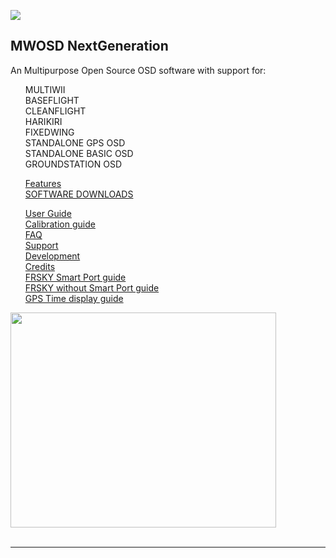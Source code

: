 
[![](https://www.paypalobjects.com/en_GB/i/btn/btn_donate_SM.gif)](https://www.paypal.com/cgi-bin/webscr?cmd=_donations&business=EBS76N8F426G2&lc=GB&item_name=MW%2dOSD&item_number=R1%2e3&currency_code=GBP&bn=PP%2dDonationsBF%3abtn_donate_SM%2egif%3aNonHosted)
## MWOSD NextGeneration ##

An Multipurpose Open Source OSD software with support for:
<ul class="task-list">
<li>MULTIWII</li>
<li>BASEFLIGHT</li>
<li>CLEANFLIGHT</li>
<li>HARIKIRI</li>
<li>FIXEDWING</li>
<li>STANDALONE GPS OSD</li>
<li>STANDALONE BASIC OSD</li>
<li>GROUNDSTATION OSD</li>
</ul>
<ul class="task-list">
<li><a href='DOCUMENTATION/Features.md'>Features</a></li>
<li><a href='DOCUMENTATION/Downloads.md'>SOFTWARE DOWNLOADS</a></li>
</ul>
<ul class="task-list">
<li><a href='DOCUMENTATION/User_Guide.md'>User Guide</a></li>
<li><a href='DOCUMENTATION/Calibration.md'>Calibration guide</a></li>
<li><a href='DOCUMENTATION/FAQ.md'>FAQ</a></li>
<li><a href='http://fpvlab.com/forums/showthread.php?34250-MWOSD-for-MULTIWII-NAZE32-BASEFLIGHT-HARIKIRI'>Support</a></li>
<li><a href='http://www.multiwii.com/forum/viewtopic.php?f=8&t=4865'>Development</a></li>
<li><a href='DOCUMENTATION/Credits.md'>Credits</a></li>
<li><a href='DOCUMENTATION/Frsky_SPort.md'>FRSKY Smart Port guide</a></li>
<li><a href='DOCUMENTATION/Frsky_SPort_Host.md'>FRSKY without Smart Port guide</a></li>
<li><a href='DOCUMENTATION/GPSTime.md'>GPS Time display guide</a></li>
</ul>

<a href='http://www.youtube.com/watch?feature=player_embedded&v=FCIyhbT1kK0' target='_blank'><img src='http://img.youtube.com/vi/FCIyhbT1kK0/0.jpg' width='425' height=344 /></a><br>
<br>
<hr />

